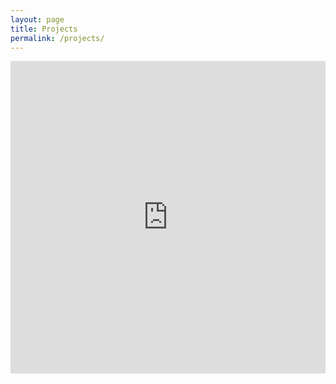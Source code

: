```yaml
---
layout: page
title: Projects
permalink: /projects/
---
```


<iframe width="100%" height="500" frameborder="0"
  src="https://observablehq.com/embed/78be5baa0522fcdc@68?cell=*&api_key=816dacdf7d575df57b437c2a02a7e578bd4443fa"></iframe>